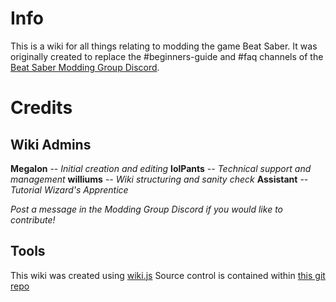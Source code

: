 <!-- TITLE: About -->
<!-- SUBTITLE: What is this place? -->

# Info
This is a wiki for all things relating to modding the game Beat Saber.
It was originally created to replace the #beginners-guide and #faq channels of the [Beat Saber Modding Group Discord](https://discord.gg/beatsabermods).
# Credits
## Wiki Admins
**Megalon** -- *Initial creation and editing*
**lolPants** -- *Technical support and management*
**williums** -- *Wiki structuring and sanity check*
**Assistant** -- *Tutorial Wizard's Apprentice*

*Post a message in the Modding Group Discord if you would like to contribute!*

## Tools
This wiki was created using [wiki.js](https://wiki.js.org/)
Source control is contained within [this git repo](https://github.com/megalon/beat-saber-community-wiki)